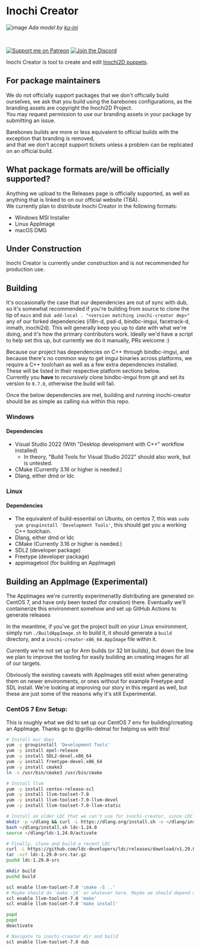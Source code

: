 # Inochi Creator
![image](https://user-images.githubusercontent.com/7032834/170948484-2f3a8175-9c45-4cf6-ae7e-0a6ee86bdc53.png)
_Ada model by [ku-ini](https://twitter.com/duckmastah)_

&nbsp;
&nbsp;

[![Support me on Patreon](https://img.shields.io/endpoint.svg?url=https%3A%2F%2Fshieldsio-patreon.vercel.app%2Fapi%3Fusername%3Dclipsey%26type%3Dpatrons&style=for-the-badge)](https://patreon.com/clipsey)
[![Join the Discord](https://img.shields.io/discord/855173611409506334?label=Community&logo=discord&logoColor=FFFFFF&style=for-the-badge)](https://discord.com/invite/abnxwN6r9v)

Inochi Creator is tool to create and edit [Inochi2D puppets](https://github.com/Inochi2D/inochi2d).

## For package maintainers
We do not officially support packages that we don't officially build ourselves, we ask that you build using the barebones configurations, as the branding assets are copyright the Inochi2D Project.  
You may request permission to use our branding assets in your package by submitting an issue.

Barebones builds are more or less equivalent to official builds with the exception that branding is removed,  
and that we don't accept support tickets unless a problem can be replicated on an official build.

## What package formats are/will be officially supported?
Anything we upload to the Releases page is officially supported, as well as anything that is linked to on our official website (TBA).  
We currently plan to distribute Inochi Creator in the following formats:
 - Windows MSI Installer
 - Linux AppImage
 - macOS DMG

## Under Construction
Inochi Creator is currently under construction and is not recommended for production use.

## Building
It's occasionally the case that our dependencies are out of sync with dub, so it's somewhat recommended if you're building from source to clone the tip of `main` and `dub add-local . "<version matching inochi-creator dep>"` any of our forked dependencies (i18n-d, psd-d, bindbc-imgui, facetrack-d, inmath, inochi2d). This will generally keep you up to date with what we're doing, and it's how the primary contributors work. Ideally we'd have a script to help set this up, but currently we do it manually, PRs welcome :)

Because our project has dependencies on C++ through bindbc-imgui, and because there's no common way to get imgui binaries across platforms, we require a C++ toolchain as well as a few extra dependencies installed. These will be listed in their respective platform sections below.  
Currently you **have** to _recursively_ clone bindbc-imgui from git and set its version to `0.7.0`, otherwise the build will fail.

Once the below dependencies are met, building and running inochi-creator should be as simple as calling `dub` within this repo.

### Windows
#### Dependencies
- Visual Studio 2022 (With "Desktop development with C++" workflow installed)
  - In theory, "Build Tools for Visual Studio 2022" should also work, but is untested.
- CMake (Currently 3.16 or higher is needed.)
- Dlang, either dmd or ldc

### Linux
#### Dependencies
- The equivalent of build-essential on Ubuntu, on centos 7, this was `sudo yum groupinstall 'Development Tools'`, this should get you a working C++ toolchain.
- Dlang, either dmd or ldc
- CMake (Currently 3.16 or higher is needed.)
- SDL2 (developer package)
- Freetype (developer package)
- appimagetool (for building an AppImage)

## Building an AppImage (Experimental)
The AppImages we're currently experimenatlly distributing are generated on CentOS 7, and have only been tested (for creation) there. Eventually we'll containerize this environment somehow and set up GitHub Actions to generate releases

In the meantime, if you've got the project built on your Linux environment, simply run `./BuildAppImage.sh` to build it, it should generate a `build` directory, and a `inochi-creator-x86_64.AppImage` file within it. 

Currently we're not set up for Arm builds (or 32 bit builds), but down the line we plan to improve the tooling for easily building an creating images for all of our targets. 

Obviously the existing caveats with AppImages still exist when generating them on newer environments, or ones without for example Freetype and SDL install. We're looking at improving our story in this regard as well, but these are just some of the reasons why it's still Experimental.

### CentOS 7 Env Setup:
This is roughly what we did to set up our CentOS 7 env for building/creating an AppImage. Thanks go to @grillo-delmal for helping us with this!

```bash
# Install our deps
yum -y groupinstall 'Development Tools'
yum -y install epel-release
yum -y install SDL2-devel.x86_64
yum -y install freetype-devel.x86_64
yum -y install cmake3
ln -s /usr/bin/cmake3 /usr/bin/cmake

# Install llvm
yum -y install centos-release-scl
yum -y install llvm-toolset-7.0
yum -y install llvm-toolset-7.0-llvm-devel
yum -y install llvm-toolset-7.0-llvm-static

# Install an older LDC that we can't use for inochi-creator, since LDC needs a D compiler to build.
mkdir -p ~/dlang && curl -L https://dlang.org/install.sh -o ~/dlang/install.sh
bash ~/dlang/install.sh ldc-1.24.0
source ~/dlang/ldc-1.24.0/activate

# Finally, clone and build a recent LDC
curl -L https://github.com/ldc-developers/ldc/releases/download/v1.29.0/ldc-1.29.0-src.tar.gz -o ldc-1.29.0-src.tar.gz
tar -xzf ldc-1.29.0-src.tar.gz
pushd ldc-1.29.0-src

mkdir build
pushd build

scl enable llvm-toolset-7.0 'cmake -S ..'
# Maybe should do `make -j8` or whatever here. Maybe we should depend on ninja...
scl enable llvm-toolset-7.0 'make'
scl enable llvm-toolset-7.0 'make install'

popd
popd
deactivate

# Navigate to inochi-creator dir and build
scl enable llvm-toolset-7.0 dub
```
